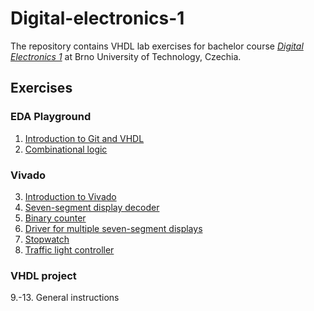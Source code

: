 # Digital-electronics-1

The repository contains VHDL lab exercises for bachelor course [*Digital Electronics 1*](https://www.vutbr.cz/en/students/courses/detail/224131) at Brno University of Technology, Czechia.


## Exercises

### EDA Playground

1. [Introduction to Git and VHDL](Labs/01-gates)
2. [Combinational logic](Labs/02-logic)

### Vivado

3. [Introduction to Vivado](Labs/03-vivado)
4. [Seven-segment display decoder](Labs/04-segment)
5. [Binary counter](Labs/05-counter)
6. [Driver for multiple seven-segment displays]()
7. [Stopwatch]()
8. [Traffic light controller]()

### VHDL project

9.-13. General instructions

